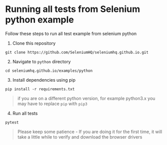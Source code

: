 # Running all tests from Selenium python example

Follow these steps to run all test example from selenium python

1. Clone this repository

```
git clone https://github.com/SeleniumHQ/seleniumhq.github.io.git
```

2. Navigate to `python` directory

```
cd seleniumhq.github.io/examples/python
```

3. Install dependencies using pip

```
pip install -r requirements.txt
```
> if you are on a different python version, for example python3.x you may have to replace `pip` with `pip3`

4. Run all tests

```
pytest
```

> Please keep some patience - If you are doing it for the first time, it will take a little while to verify and download the browser drivers
